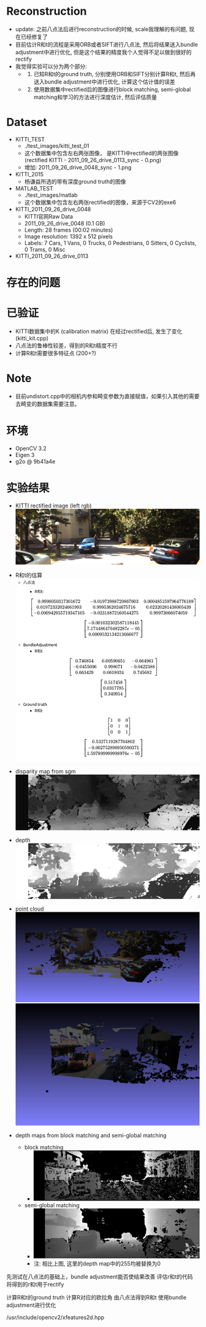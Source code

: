 # Reconstruction
- update: 之前八点法后进行reconstruction的时候, scale我理解的有问题, 现在已经修复了
- 目前估计R和t的流程是采用ORB或者SIFT进行八点法, 然后将结果送入bundle adjustment中进行优化, 但是这个结果的精度我个人觉得不足以做到很好的rectify
- 我觉得实验可以分为两个部分: 
  - 1. 已知R和t的ground truth, 分别使用ORB和SIFT分别计算R和t, 然后再送入bundle adjustment中进行优化, 计算这个估计值的误差
  - 2. 使用数据集中rectified后的图像进行block matching, semi-global matching和学习的方法进行深度估计, 然后评估质量


# Dataset 
- KITTI_TEST
  - ./test_images/kitti_test_01
  - 这个数据集中包含左右两张图像， 是KITTI中rectified的两张图像(rectified KITTI - 2011_09_26_drive_0113_sync - 0.png)
  - 增加: 2011_09_26_drive_0048_sync - 1.png
- KITTI_2015
  - 杨谦益所选的带有深度ground truth的图像
- MATLAB_TEST
  - ./test_images/matlab
  - 这个数据集中包含左右两张rectified的图像，来源于CV2的exe6
- KITTI_2011_09_26_drive_0048
  - KITTI官网Raw Data
  - 2011_09_26_drive_0048 (0.1 GB)
  - Length: 28 frames (00:02 minutes)
  - Image resolution: 1392 x 512 pixels
  - Labels: 7 Cars, 1 Vans, 0 Trucks, 0 Pedestrians, 0 Sitters, 0 Cyclists, 0 Trams, 0 Misc
- KITTI_2011_09_26_drive_0113


# 存在的问题


# 已验证
- KITTI数据集中的K (calibration matrix) 在经过rectified后, 发生了变化 (kitti_kit.cpp)
- 八点法的鲁棒性较差，得到的R和t精度不行
- 计算R和t需要很多特征点 (200+?)


# Note
* 目前undistort.cpp中的相机内参和畸变参数为直接赋值，如果引入其他的需要去畸变的数据集需要注意。

# 环境
- OpenCV 3.2
- Eigen 3
- g2o @ 9b41a4e

# 实验结果
- KITTI rectified image (left rgb)
  ![left_rgb](./results/left.png)
- R和t的估算
  ![R_T](./results/Screenshot%20from%202021-06-30%2017-16-09.png)
- disparity map from sgm
  ![left_disp](./results/left_disp.png)
- depth
  ![depth](./results/depth_vis_decimeter.jpg)
- point cloud
  ![pc1](./results/kitti_test_pointcloud00.png)
  ![pc2](./results/kitti_test_pointcloud01.png)
- depth maps from block matching and semi-global matching
  - block matching
    - ![depth_bm](./results/depth_vis_decimeter_bm.jpg)
  - semi-global matching
    - ![depth_sgbm](./results/depth_vis_decimeter_sgbm.jpg)
    - 注: 相比上图, 这里的depth map中的255均被替换为0
  
  

  <!-- - 八点法
  
    - R和t:
  $$
  \left[
  \begin{matrix}
      0.9998050317301672 & -0.01973988720867603 & 0.0004851597964776189 \\
       0.01972332024661993 & 0.9995362024675716 & 0.02320281438005439 \\
      -0.000942955719347105 & -0.02318872160544275 & 0.99973066074059
  \end{matrix}
  \right]
  $$

  $$
  \left[
  \begin{matrix}
      -0.001032302587118445 \\
       7.174486476482287e-05 \\
      0.0009532134213666677
  \end{matrix}
  \right]
  $$


   - BundleAdjustment
     - R和t
    $$
  \left[
  \begin{matrix}
      0.746854 & 0.00590651  & -0.664961 \\
      -0.0455006 &  0.998071 & -0.0422388 \\
      0.663429 & 0.0618024 &   0.745682 
  \end{matrix}
  \right]
  $$

  $$
  \left[
  \begin{matrix}
      0.517458\\
      0.0317785\\
      0.340954
  \end{matrix}
  \right]
  $$

  - Ground truth
     - R和t
    $$
    \left[
    \begin{matrix}
        1 & 0  & 0 \\
        0 &  1 & 0 \\
        0 & 0 &   1 
    \end{matrix}
    \right]
  $$

  $$
    \left[
    \begin{matrix}
      0.5327119287764802\\
      -0.002752896950590371\\
      1.597899999998976e-05
    \end{matrix}
    \right]
  $$ -->


<!-- MATLAB TEST
>>> import numpy as np
>>> a = np.array([-0.4427, -0.0166, 0.8965])
>>> a
array([-0.4427, -0.0166,  0.8965])
>>> np.linalg.norm(a)
0.9999855498955972
>>> gamma = 0.0081
>>> gamma * a
array([-0.00358587, -0.00013446,  0.00726165]) -->


先测试在八点法的基础上，bundle adjustment能否使结果改善
评估r和t的代码
将得到的r和t用于rectify

计算R和t的ground truth
计算R对应的欧拉角
由八点法得到R和t
使用bundle adjustment进行优化

/usr/include/opencv2/xfeatures2d.hpp